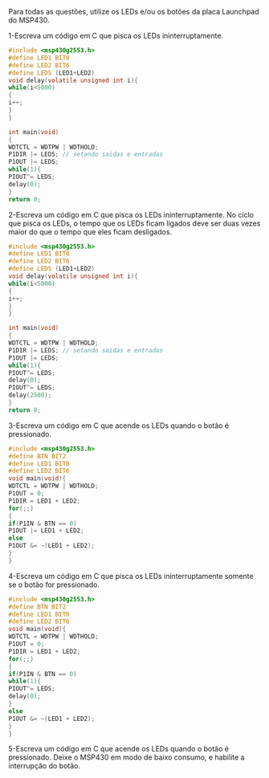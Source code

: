 Para todas as questões, utilize os LEDs e/ou os botões da placa Launchpad do MSP430.

1-Escreva um código em C que pisca os LEDs ininterruptamente.
```C
#include <msp430g2553.h>
#define LED1 BIT0
#define LED2 BIT6
#define LEDS (LED1+LED2)
void delay(volatile unsigned int i){
while(i<5000)
{
i++;
}
}

int main(void)
{
WDTCTL = WDTPW | WDTHOLD;
P1DIR |= LEDS; // setando saidas e entradas
P1OUT |= LEDS;
while(1){
PIOUT^= LEDS;
delay(0);
}
return 0;
```
2-Escreva um código em C que pisca os LEDs ininterruptamente. No ciclo que pisca os LEDs, o tempo que os LEDs ficam ligados deve ser duas vezes maior do que o tempo que eles ficam desligados.

```C
#include <msp430g2553.h>
#define LED1 BIT0
#define LED2 BIT6
#define LEDS (LED1+LED2)
void delay(volatile unsigned int i){
while(i<5000)
{
i++;
}
}

int main(void)
{
WDTCTL = WDTPW | WDTHOLD;
P1DIR |= LEDS; // setando saidas e entradas
P1OUT |= LEDS;
while(1){
PIOUT^= LEDS;
delay(0);
PIOUT^= LEDS;
delay(2500);
}
return 0;
```
3-Escreva um código em C que acende os LEDs quando o botão é pressionado.
```C
#include <msp430g2553.h>
#define BTN BIT2
#define LED1 BIT0
#define LED2 BIT6
void main(void){
WDTCTL = WDTPW | WDTHOLD;
P1OUT = 0;
P1DIR = LED1 + LED2;
for(;;)
{
if(P1IN & BTN == 0)
P1OUT |= LED1 + LED2;
else
P1OUT &= ~(LED1 + LED2);
}
}
```
4-Escreva um código em C que pisca os LEDs ininterruptamente somente se o botão for pressionado.

```C
#include <msp430g2553.h>
#define BTN BIT2
#define LED1 BIT0
#define LED2 BIT6
void main(void){
WDTCTL = WDTPW | WDTHOLD;
P1OUT = 0;
P1DIR = LED1 + LED2;
for(;;)
{
if(P1IN & BTN == 0)
while(1){
PIOUT^= LEDS;
delay(0);
}
else
P1OUT &= ~(LED1 + LED2);
}
}
```
5-Escreva um código em C que acende os LEDs quando o botão é pressionado. Deixe o MSP430 em modo de baixo consumo, e habilite a interrupção do botão.
